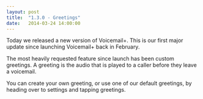 ```yaml
---
layout: post
title:  "1.3.0 - Greetings"
date:   2014-03-24 14:00:00
---
```


Today we released a new version of Voicemail+. This is our first major update since launching Voicemail+ back in February.

The most heavily requested feature since launch has been custom greetings. A greeting is the audio that is played to a caller before they leave a voicemail. 

You can create your own greeting, or use one of our default greetings, by heading over to settings and tapping greetings.